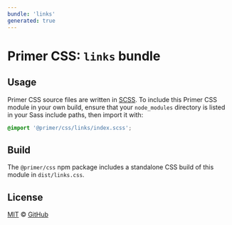 ```yaml
---
bundle: 'links'
generated: true
---
```


# Primer CSS: `links` bundle

## Usage

Primer CSS source files are written in [SCSS]. To include this Primer CSS module in your own build, ensure that your `node_modules` directory is listed in your Sass include paths, then import it with:

```scss
@import '@primer/css/links/index.scss';
```

## Build

The `@primer/css` npm package includes a standalone CSS build of this module in `dist/links.css`.

## License

[MIT](https://github.com/primer/css/blob/main/LICENSE) &copy; [GitHub](https://github.com/)

[scss]: https://sass-lang.com/documentation/syntax#scss
